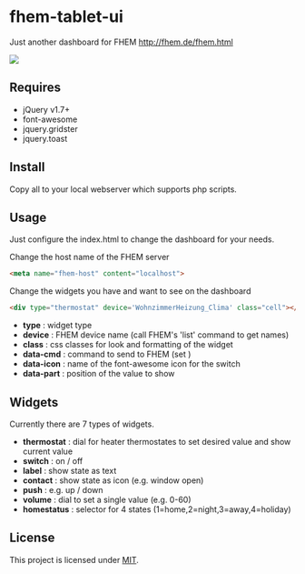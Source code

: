 fhem-tablet-ui
========

Just another dashboard for FHEM  http://fhem.de/fhem.html

![](http://knowthelist.github.io/fhem-tablet-ui/fhem-tablet-ui-example.png)

Requires
-------
* jQuery v1.7+
* font-awesome
* jquery.gridster
* jquery.toast

Install
-------
Copy all to your local webserver which supports php scripts.


Usage
-------
Just configure the index.html to change the dashboard for your needs.

Change the host name  of the FHEM server
```html
<meta name="fhem-host" content="localhost">
```

Change the widgets you have and want to see on the dashboard
```html
<div type="thermostat" device='WohnzimmerHeizung_Clima' class="cell"></div>
```
- **type** : widget type
- **device** : FHEM device name (call FHEM's 'list' command to get names)
- **class** : css classes for look and formatting of the widget
- **data-cmd** : command to send to FHEM (set <device> <cmd> <value>)
- **data-icon** : name of the font-awesome icon for the switch
- **data-part** : position of the value to show

Widgets
-------
Currently there are 7 types of widgets.
- **thermostat** : dial for heater thermostates to set desired value and show current value
- **switch** : on / off
- **label** : show state as text
- **contact** : show state as icon (e.g. window open) 
- **push** : e.g. up / down
- **volume** : dial to set a single value (e.g. 0-60)
- **homestatus** : selector for 4 states (1=home,2=night,3=away,4=holiday)


License
-------
This project is licensed under [MIT](http://www.opensource.org/licenses/mit-license.php).
